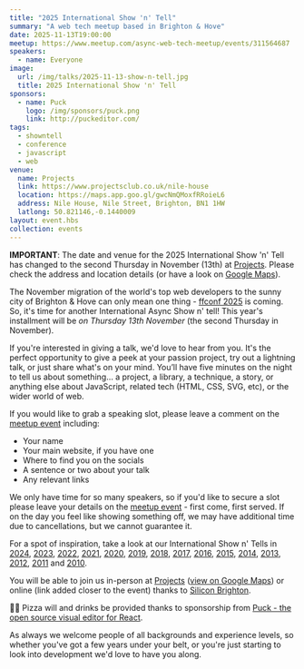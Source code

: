 ```yaml
---
title: "2025 International Show 'n' Tell"
summary: "A web tech meetup based in Brighton & Hove"
date: 2025-11-13T19:00:00
meetup: https://www.meetup.com/async-web-tech-meetup/events/311564687
speakers:
  - name: Everyone
image:
  url: /img/talks/2025-11-13-show-n-tell.jpg
  title: 2025 International Show 'n' Tell
sponsors:
  - name: Puck
    logo: /img/sponsors/puck.png
    link: http://puckeditor.com/
tags:
  - showntell
  - conference
  - javascript
  - web
venue:
  name: Projects
  link: https://www.projectsclub.co.uk/nile-house
  location: https://maps.app.goo.gl/gwcNmQMoxfRRoieL6
  address: Nile House, Nile Street, Brighton, BN1 1HW​
  latlong: 50.821146,-0.1440009
layout: event.hbs
collection: events
---
```


**IMPORTANT**: The date and venue for the 2025 International Show 'n' Tell has changed to the second Thursday in November (13th) at [Projects][venue-link]. Please check the address and location details (or have a look on [Google Maps][venue-map]).

The November migration of the world's top web developers to the sunny city of Brighton & Hove can only mean one thing - [ffconf 2025](https://2025.ffconf.org/) is coming. So, it's time for another International Async Show n' tell! This year's installment will be _on Thursday 13th November_ (the second Thursday in November).

If you're interested in giving a talk, we'd love to hear from you. It's the perfect opportunity to give a peek at your passion project, try out a lightning talk, or just share what's on your mind. You’ll have five minutes on the night to tell us about something… a project, a library, a technique, a story, or anything else about JavaScript, related tech (HTML, CSS, SVG, etc), or the wider world of web.

If you would like to grab a speaking slot, please leave a comment on the [meetup event][meetup] including:

- Your name
- Your main website, if you have one
- Where to find you on the socials
- A sentence or two about your talk
- Any relevant links

We only have time for so many speakers, so if you'd like to secure a slot please leave your details on the [meetup event][meetup] - first come, first served. If on the day you feel like showing something off, we may have additional time due to cancellations, but we cannot guarantee it.

For a spot of inspiration, take a look at our International Show n' Tells in [2024][showntell-2024], [2023][showntell-2023], [2022][showntell-2022], [2021][showntell-2021], [2020][showntell-2020], [2019][showntell-2019], [2018][showntell-2018], [2017][showntell-2017], [2016][showntell-2016], [2015][showntell-2015], [2014][showntell-2014], [2013][showntell-2013], [2012][showntell-2012], [2011][showntell-2011] and [2010][showntell-2010].

You will be able to join us in-person at [Projects][venue-link] ([view on Google Maps][venue-map]) or online (link added closer to the event) thanks to [Silicon Brighton](https://siliconbrighton.com/).

🍕🍻 Pizza will and drinks be provided thanks to sponsorship from [Puck - the open source visual editor for React](http://puckeditor.com/).

As always we welcome people of all backgrounds and experience levels, so whether you've got a few years under your belt, or you're just starting to look into development we'd love to have you along.

[showntell-2010]: http://asyncjs.com/showntell3/
[showntell-2011]: http://asyncjs.com/international2011/
[showntell-2012]: http://asyncjs.com/showntell-2012/
[showntell-2013]: http://asyncjs.com/showntell-2013/
[showntell-2014]: http://asyncjs.com/showntell-2014/
[showntell-2015]: http://asyncjs.com/showntell-2015/
[showntell-2016]: https://asyncjs.com/international-show-n-tell-2016/
[showntell-2017]: https://asyncjs.com/international-show-n-tell-2017/
[showntell-2018]: https://asyncjs.com/international-show-n-tell-2018/
[showntell-2019]: https://asyncjs.com/international-show-n-tell-2019/
[showntell-2020]: https://www.meetup.com/async-web-tech-meetup/events/271442327/
[showntell-2021]: https://www.meetup.com/async-web-tech-meetup/events/281637443/
[showntell-2022]: https://www.meetup.com/async-web-tech-meetup/events/289172125/
[showntell-2023]: https://www.meetup.com/async-web-tech-meetup/events/296340782/
[showntell-2024]: https://www.meetup.com/async-web-tech-meetup/events/304061584
[meetup]: https://www.meetup.com/async-web-tech-meetup/events/311564687
[venue-link]: https://www.projectsclub.co.uk/nile-house
[venue-map]: https://maps.app.goo.gl/gwcNmQMoxfRRoieL6
